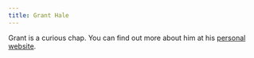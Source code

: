 ```yaml
---
title: Grant Hale
---
```

Grant is a curious chap. You can find out more about him at his [personal website](https://granthale.com).